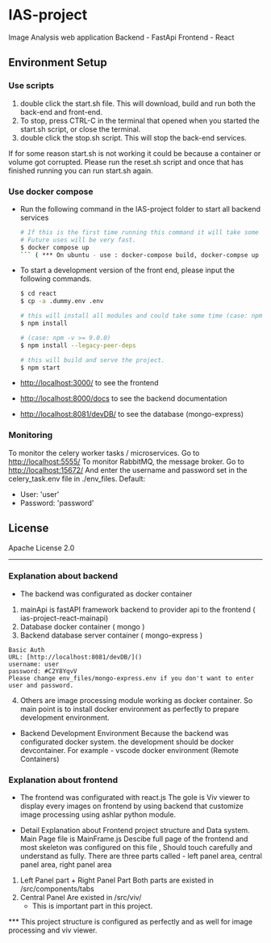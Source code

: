 # IAS-project
Image Analysis web application
Backend - FastApi
Frontend - React
## Environment Setup

### Use scripts
1. double click the start.sh file. This will download, build and run both the back-end and front-end.
2. To stop, press CTRL-C in the terminal that opened when you started the start.sh script, or close the terminal.
3. double click the stop.sh script. This will stop the back-end services.

If for some reason start.sh is not working it could be because a container or volume got corrupted.
Please run the reset.sh script and once that has finished running you can run start.sh again.

### Use docker compose
- Run the following command in the IAS-project folder to start all backend services
  ```sh
  # If this is the first time running this command it will take some time while the docker images are downloaded.
  # Future uses will be very fast.
  $ docker compose up
  ``` ( *** On ubuntu - use : docker-compose build, docker-compse up -d)
- To start a development version of the front end, please input the following commands.
  ```sh
  $ cd react
  $ cp -a .dummy.env .env
  
  # this will install all modules and could take some time (case: npm -v < 9.0.0)
  $ npm install 

  # (case: npm -v >= 9.0.0)
  $ npm install --legacy-peer-deps
  
  # this will build and serve the project.
  $ npm start 
  ```
- [http://localhost:3000/]() to see the frontend


- [http://localhost:8000/docs]() to see the backend documentation


- [http://localhost:8081/devDB/]() to see the database (mongo-express)

### Monitoring
To monitor the celery worker tasks / microservices. Go to [http://localhost:5555/]()
To monitor RabbitMQ, the message broker. Go to [http://localhost:15672/]()
And enter the username and password set in the celery_task.env file in ./env_files.
Default: 
- User: 'user'
- Password: 'password'


## License

Apache License 2.0

---
### Explanation about backend
- The backend was configurated as docker container
1. mainApi is fastAPI framework backend to provider api to the frontend ( ias-project-react-mainapi)
2. Database docker container ( mongo )
3. Backend database server container ( mongo-express )
 ```
 Basic Auth
 URL: [http://localhost:8081/devDB/]()
 username: user
 password: #C2Y8YqvV
 Please change env_files/mongo-express.env if you don't want to enter user and password.
 ```
4. Others are image processing module working as docker container.
So main point is to install docker environment as perfectly to prepare development environment.
- Backend Development Environment
Because the backend was configurated docker system. the development should be docker devcontainer.
For example - vscode docker environment (Remote Containers)
### Explanation about frontend
- The frontend was configurated with react.js
The gole is Viv viewer to display every images on frontend by using backend that customize image processing using ashlar python module.

- Detail Explanation about Frontend project structure and Data system.
 Main Page file is MainFrame.js 
 Descibe full page of the frontend and most skeleton was configured on this file , Should touch carefully and understand as fully.
 There are three parts called - left panel area, central panel area, right panel area
 1. Left Panel part + Right Panel Part
    Both parts are existed in /src/components/tabs
 2. Central Panel 
    Are existed in /src/viv/
    * This is important part in this project. 

*** This project structure is configured as perfectly and as well for image processing and viv viewer.
